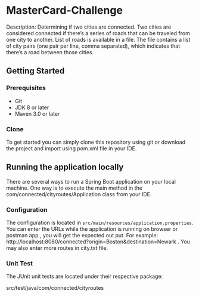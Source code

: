 # MasterCard-Challenge

Description: Determining if two cities are connected. Two cities are considered connected if there’s a series of roads that can be traveled from one city to another. List of roads is available in a file. The file contains a list of city pairs (one pair per line, comma separated), which indicates that there’s a road between those cities.

## Getting Started
### Prerequisites
* Git
* JDK 8 or later
* Maven 3.0 or later

### Clone
To get started you can simply clone this repository using git or download the project and import using pom.xml file in your IDE.

## Running the application locally
There are several ways to run a Spring Boot application on your local machine. One way is to execute the main method in the com/connected/cityroutes/Application class from your IDE.

### Configuration

The configuration is located in `src/main/resources/application.properties`.
You can enter the URLs while the application is running on browser or postman app , you will get the expected out put.
For example: http://localhost:8080/connected?origin=Boston&destination=Newark .
You may also enter more routes in city.txt file.

### Unit Test 
The JUnit unit tests are located under their respective package:

src/test/java/com/connected/cityroutes



